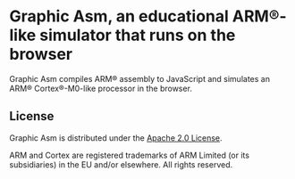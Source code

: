# Graphic Asm, an educational ARM®-like simulator that runs on the browser

Graphic Asm compiles ARM® assembly to JavaScript and simulates an ARM® Cortex®-M0-like processor in the browser.

## License

Graphic Asm is distributed under the [Apache 2.0 License](http://www.apache.org/licenses/LICENSE-2.0).

ARM and Cortex are registered trademarks of ARM Limited (or its subsidiaries) in the EU and/or elsewhere. All rights reserved.
